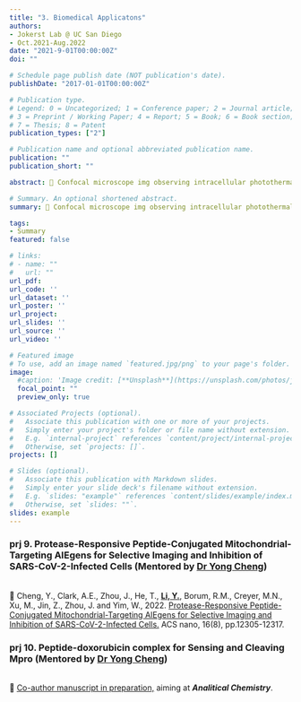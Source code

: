 ```yaml
---
title: "3. Biomedical Applicatons"
authors:
- Jokerst Lab @ UC San Diego
- Oct.2021-Aug.2022
date: "2021-9-01T00:00:00Z"
doi: ""

# Schedule page publish date (NOT publication's date).
publishDate: "2017-01-01T00:00:00Z"

# Publication type.
# Legend: 0 = Uncategorized; 1 = Conference paper; 2 = Journal article;
# 3 = Preprint / Working Paper; 4 = Report; 5 = Book; 6 = Book section;
# 7 = Thesis; 8 = Patent
publication_types: ["2"]

# Publication name and optional abbreviated publication name.
publication: ""
publication_short: ""

abstract: 🦠 Confocal microscope img observing intracellular photothermal transduction. <br/>🧪 Exp. ran by Yi, mentored by Dr Yong Cheng

# Summary. An optional shortened abstract.
summary: 🦠 Confocal microscope img observing intracellular photothermal transduction. <br/>🧪 Exp. ran by Yi, mentored by Dr Yong Cheng

tags:
- Summary
featured: false

# links:
# - name: ""
#   url: ""
url_pdf: 
url_code: ''
url_dataset: ''
url_poster: ''
url_project: 
url_slides: ''
url_source: ''
url_video: ''

# Featured image
# To use, add an image named `featured.jpg/png` to your page's folder. 
image:
  #caption: 'Image credit: [**Unsplash**](https://unsplash.com/photos/jdD8gXaTZsc)'
  focal_point: ""
  preview_only: true

# Associated Projects (optional).
#   Associate this publication with one or more of your projects.
#   Simply enter your project's folder or file name without extension.
#   E.g. `internal-project` references `content/project/internal-project/index.md`.
#   Otherwise, set `projects: []`.
projects: []

# Slides (optional).
#   Associate this publication with Markdown slides.
#   Simply enter your slide deck's filename without extension.
#   E.g. `slides: "example"` references `content/slides/example/index.md`.
#   Otherwise, set `slides: ""`.
slides: example
---
```

### prj 9. Protease-Responsive Peptide-Conjugated Mitochondrial-Targeting AIEgens for Selective Imaging and Inhibition of SARS-CoV-2-Infected Cells  (Mentored by [Dr Yong Cheng](https://scholar.google.com/citations?hl=en&user=PC6gejgAAAAJ))
<br/>🌟 Cheng, Y., Clark, A.E., Zhou, J., He, T., <u>**Li, Y.**,</u> Borum, R.M., Creyer, M.N., Xu, M., Jin, Z., Zhou, J. and Yim, W., 2022. [Protease-Responsive Peptide-Conjugated Mitochondrial-Targeting AIEgens for Selective Imaging and Inhibition of SARS-CoV-2-Infected Cells.](https://pubs.acs.org/doi/full/10.1021/acsnano.2c03219) ACS nano, 16(8), pp.12305-12317.

### prj 10. Peptide-doxorubicin complex for Sensing and Cleaving Mpro  (Mentored by [Dr Yong Cheng](https://scholar.google.com/citations?hl=en&user=PC6gejgAAAAJ))
<br/>🌟 [Co-author manuscript in preparation,](https://scholar.google.com/citations?hl=en&user=PC6gejgAAAAJ) aiming at ***Analitical Chemistry***.
